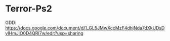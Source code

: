 # Terror-Ps2

GDD: https://docs.google.com/document/d/1_GL5JMwXccMzF4dhjNda7dXkUDsDvlHmJiO0D4QRI7w/edit?usp=sharing
